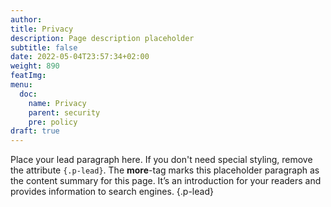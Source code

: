 ```yaml
---
author:
title: Privacy
description: Page description placeholder
subtitle: false
date: 2022-05-04T23:57:34+02:00 
weight: 890
featImg:
menu:
  doc:
    name: Privacy
    parent: security
    pre: policy
draft: true
---
```


Place your lead paragraph here. If you don't need special styling, remove the attribute `{.p-lead}`. The **more**-tag marks this placeholder paragraph as the content summary for this page. It’s an introduction for your readers and provides information to search engines.
{.p-lead} <!--more-->
